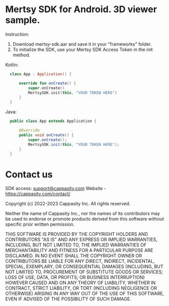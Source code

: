 # Mertsy SDK for Android. 3D viewer sample.

Instruction:

1. Download mertsy-sdk.aar and save it in your "frameworks" folder.
2. To initialize the SDK, use your Mertsy SDK Access Token in the init method.

Kotlin:

```kotlin
  class App : Application() {

      override fun onCreate() {
          super.onCreate()
          MertsySDK.init(this, "YOUR TOKEN HERE")
      }
  }
```

Java:

```java
  public class App extends Application {

      @Override
      public void onCreate() {
          super.onCreate();
          MertsySDK.init(this, "YOUR TOKEN HERE");
      }
  }
```

# Contact us

SDK access: support@cappasity.com
Website - https://cappasity.com/contact/

Copyright (c) 2022-2023 Cappasity Inc. All rights reserved.

Neither the name of Cappasity Inc., nor the names of its contributors may be used to endorse or promote products derived from this software without specific prior written permission.

THIS SOFTWARE IS PROVIDED BY THE COPYRIGHT HOLDERS AND CONTRIBUTORS "AS IS" AND ANY EXPRESS OR IMPLIED WARRANTIES, INCLUDING, BUT NOT LIMITED TO, THE IMPLIED WARRANTIES OF MERCHANTABILITY AND FITNESS FOR A PARTICULAR PURPOSE ARE DISCLAIMED. IN NO EVENT SHALL THE COPYRIGHT OWNER OR CONTRIBUTORS BE LIABLE FOR ANY DIRECT, INDIRECT, INCIDENTAL, SPECIAL, EXEMPLARY, OR CONSEQUENTIAL DAMAGES (INCLUDING, BUT NOT LIMITED TO, PROCUREMENT OF SUBSTITUTE GOODS OR SERVICES; LOSS OF USE, DATA, OR PROFITS; OR BUSINESS INTERRUPTION) HOWEVER CAUSED AND ON ANY THEORY OF LIABILITY, WHETHER IN CONTRACT, STRICT LIABILITY, OR TORT (INCLUDING NEGLIGENCE OR OTHERWISE) ARISING IN ANY WAY OUT OF THE USE OF THIS SOFTWARE, EVEN IF ADVISED OF THE POSSIBILITY OF SUCH DAMAGE.




